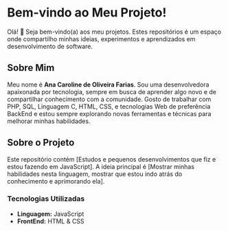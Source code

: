 # Bem-vindo ao Meu Projeto!

Olá! 👋 Seja bem-vindo(a) aos meu projetos. Estes repositórios é um espaço onde compartilho minhas ideias, experimentos e aprendizados em desenvolvimento de software.

## Sobre Mim

Meu nome é **Ana Caroline de Oliveira Farias**. Sou uma desenvolvedora apaixonada por tecnologia, sempre em busca de aprender algo novo e de compartilhar conhecimento com a comunidade. Gosto de trabalhar com PHP, SQL, Linguagem C, HTML, CSS, e tecnologias Web de preferência BackEnd e estou sempre explorando novas ferramentas e técnicas para melhorar minhas habilidades.

## Sobre o Projeto

Este repositório contém [Estudos e pequenos desenvolvimentos que fiz e estou fazendo em JavaScript]. A ideia principal é [Mostrar minhas habilidades nesta linguagem, mostrar que estou indo atrás do conhecimento e aprimorando ela]. 

### Tecnologias Utilizadas

- **Linguagem:** JavaScript
- **FrontEnd:** HTML & CSS

